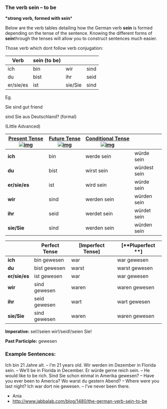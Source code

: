 ### The verb sein – to be

**\*strong verb, formed with sein***

Below are the verb tables detailing how the German verb **sein** is formed depending on the tense of the sentence. Knowing the different forms of **sein**through the tenses will allow you to construct sentences much easier.

Those verb which dont follow verb conjugation:

| Verb      | sein (to be) |         |      |
| --------- | ------------ | ------- | ---- |
| ich       | bin          | wir     | sind |
| du        | bist         | ihr     | seid |
| er/sie/es | ist          | sie/Sie | sind |



Eg.

Sie sind gut friend

sind Sie aus Deutschland? (formal)

(Little Advanced)

| [**Present Tense**![img](http://www.jabbalab.com/images/qm.jpg)](http://www.jabbalab.com/blog/880/how-german-verbs-work-in-the-present-tense-part-1) | [**Future Tense**![img](http://www.jabbalab.com/images/qm.jpg)](http://www.jabbalab.com/blog/1126/german-future-tense-and-how-to-use-it) | [**Conditional Tense**![img](http://www.jabbalab.com/images/qm.jpg)](http://www.jabbalab.com/blog/1160/german-conditional-tense-what-it-is-and-how-to-use-it) |              |
| ---------------------------------------- | ---------------------------------------- | ---------------------------------------- | ------------ |
| **ich**                                  | bin                                      | werde sein                               | würde sein   |
| **du**                                   | bist                                     | wirst sein                               | würdest sein |
| **er/sie/es**                            | ist                                      | wird sein                                | würde sein   |
| **wir**                                  | sind                                     | werden sein                              | würden sein  |
| **ihr**                                  | seid                                     | werdet sein                              | würdet sein  |
| **sie/Sie**                              | sind                                     | werden sein                              | würden sein  |

 

|               | Perfect Tense | [**Imperfect Tense**] | [**Pluperfect **] |
| ------------- | ------------- | --------------------- | ----------------- |
| **ich**       | bin gewesen   | war                   | war gewesen       |
| **du**        | bist gewesen  | warst                 | warst gewesen     |
| **er/sie/es** | ist gewesen   | war                   | war gewesen       |
| **wir**       | sind gewesen  | waren                 | waren gewesen     |
| **ihr**       | seid gewesen  | wart                  | wart gewesen      |
| **sie/Sie**   | sind gewesen  | waren                 | waren gewesen     |

**Imperative:** sei!/seien wir!/seid!/seien Sie!

**Past Participle:** gewesen

### Example Sentences:

Ich bin 21 Jahre alt. – I’m 21 years old.
Wir werden im Dezember in Florida sein. – We’ll be in Florida in December.
Er würde gerne reich sein. – He would like to be rich.
Sind Sie schon einmal in Amerika gewesen? – Have you ever been to America?
Wo warst du gestern Abend? – Where were you last night?
Ich war dort nie gewesen. – I’ve never been there.



- Ania
- http://www.jabbalab.com/blog/1480/the-german-verb-sein-to-be
